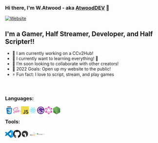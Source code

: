 ### Hi there, I'm W.Atwood - aka [AtwoodDEV][website] 👋

[![Website](https://img.shields.io/website?label=officialrbxscripts.cf&style=for-the-badge&url=https%3A%2F%2Fcodestackr.com)](https://officialrbxscripts.cf)

## I'm a Gamer, Half Streamer, Developer, and Half Scripter!!

- 🔭 I am currently working on a CCv2Hub!
- 🌱 I currently want to learning everything! 🤣
- 👯 I’m soon looking to collaborate with other creators!
- 🥅 2022 Goals: Open up my website to the public!
- ⚡ Fun fact: I love to script, stream, and play games

<br />

### Languages:

[<img align="left" alt="CSS3" width="26px" src="https://raw.githubusercontent.com/github/explore/80688e429a7d4ef2fca1e82350fe8e3517d3494d/topics/css/css.png" />][CSS3]
[<img align="left" alt="Sass" width="26px" src="https://raw.githubusercontent.com/github/explore/80688e429a7d4ef2fca1e82350fe8e3517d3494d/topics/sass/sass.png" />][Sass]
[<img align="left" alt="JavaScript" width="26px" src="https://raw.githubusercontent.com/github/explore/80688e429a7d4ef2fca1e82350fe8e3517d3494d/topics/javascript/javascript.png" />][JS]
[<img align="left" alt="React" width="26px" src="https://raw.githubusercontent.com/github/explore/80688e429a7d4ef2fca1e82350fe8e3517d3494d/topics/react/react.png" />][React]
[<img align="left" alt="Gatsby" width="26px" src="https://raw.githubusercontent.com/github/explore/e94815998e4e0713912fed477a1f346ec04c3da2/topics/gatsby/gatsby.png" />][Gatsby]
[<img align="left" alt="GraphQL" width="26px" src="https://raw.githubusercontent.com/github/explore/80688e429a7d4ef2fca1e82350fe8e3517d3494d/topics/graphql/graphql.png" />][GraphQL]
[<img align="left" alt="Node.js" width="26px" src="https://raw.githubusercontent.com/github/explore/80688e429a7d4ef2fca1e82350fe8e3517d3494d/topics/nodejs/nodejs.png" />][Node.js]

<br />

### Tools:

[<img align="left" alt="Visual Studio Code" width="26px" src="https://raw.githubusercontent.com/github/explore/80688e429a7d4ef2fca1e82350fe8e3517d3494d/topics/visual-studio-code/visual-studio-code.png" />][vsc]
[<img align="left" alt="GitHub" width="26px" src="https://raw.githubusercontent.com/github/explore/78df643247d429f6cc873026c0622819ad797942/topics/github/github.png" />][GitHub]
[<img align="left" alt="Deno" width="26px" src="https://raw.githubusercontent.com/github/explore/361e2821e2dea67711cde99c9c40ed357061cf27/topics/deno/deno.png" />][Deno]
[<img align="left" alt="MySQL" width="26px" src="https://raw.githubusercontent.com/github/explore/80688e429a7d4ef2fca1e82350fe8e3517d3494d/topics/mysql/mysql.png" />][MySQL]
[<img align="left" alt="MongoDB" width="26px" src="https://raw.githubusercontent.com/github/explore/80688e429a7d4ef2fca1e82350fe8e3517d3494d/topics/mongodb/mongodb.png" />][MongoDB]

[website]: https://officialrbxscripts.cf
[CSS3]: https://www.tutorialrepublic.com/css-tutorial/
[Sass]: https://sass-lang.com/
[JS]: https://www.javascript.com/
[React]: https://reactjs.org/
[Gatsby]: https://www.gatsbyjs.com/
[GraphQL]: https://graphql.org/
[Node.js]: https://nodejs.org/en/
[Deno]: https://deno.land/
[MySQL]: https://www.mysql.com/
[MongoDB]: https://www.mongodb.com/
[vsc]: https://code.visualstudio.com/
[GitHub]: https://github.com/
